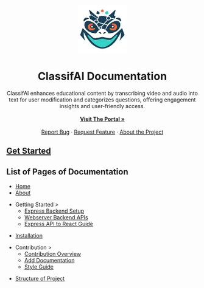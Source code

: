 <a name="readme-top"></a>

<!-- PROJECT LOGO -->
<br />
<div align="center">
  <a href="https://github.com/TCU-Instructional-AI/classifAI">
    <img src="images/logo.png" alt="Logo" width="128" height="128">
  </a>

<h1 align="center">ClassifAI Documentation</h2>

  <p align="center">
    ClassifAI enhances educational content by transcribing video and audio into text for user modification and categorizes questions, offering engagement insights and user-friendly access.<br>
    <br />
    <a href="https://github.com/TCU-Instructional-AI/classifAI"><strong>Visit The Portal »</strong></a>
    <br />
    <br />
    <a href="https://github.com/TCU-Instructional-AI/classifAI/issues">Report Bug</a>
    ·
    <a href="https://github.com/TCU-Instructional-AI/classifAI/issues">Request Feature</a>
    ·
    <a href="https://github.com/TCU-Instructional-AI/classifAI/issues">About the Project</a>
    
  </p>
</div>

## [Get Started](getting_started.md)

## List of Pages of Documentation

* [Home](index.md)
* [About](about.md)
- Getting Started >
    - [Express Backend Setup](getting_started/express.md)
    - [Webserver Backend APIs](getting_started/express_api.md)
    - [Express API to React Guide](getting_started/express_api_react.md)
* [Installation](installation.md)
- Contribution > 
    - [Contribution Overview](contribution/contributing.md)
    - [Add Documentation](contribution/editing_docs.md)
    - [Style Guide](contribution/style_guide.md)
* [Structure of Project](structure.md)